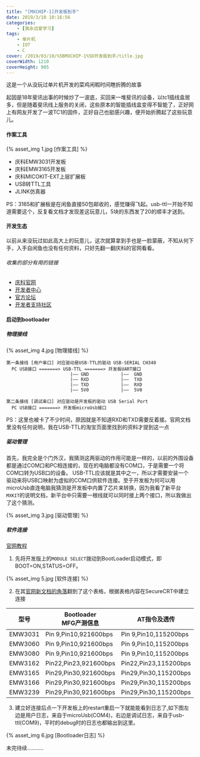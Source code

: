 ```yaml
---
title: "[MXCHIP-1]开发板到手"
date: 2019/3/10 10:16:56
categories: 
    - [我永远爱学习]
tags: 
    - 单片机
    - IOT
    - C
cover: /2019/03/10/%5BMXCHIP-1%5D开发板到手/title.jpg
coverWidth: 1210
coverHeight: 905
---
```


这是一个从没玩过单片机开发的菜鸡闲暇时间瞎折腾的故事

起因是18年斐讯出事的时候炒了一波底，买回来一堆斐讯的设备，以tc1插线盒居多，但是随着斐讯线上服务的关闭，这些原本的智能插线盒变得不智能了，正好网上有网友开发了一波TC1的固件，正好自己也挺感兴趣，便开始折腾起了这些玩意儿。

<!--more-->


 #### 作案工具

{% asset_img 1.jpg [作案工具] %}

 - 庆科EMW3031开发板
 - 庆科EMW3165开发板
 - 庆科MICOKIT-EXT上层扩展板
 - USB转TTL工具
 - JLINK仿真器

 PS：3165和扩展板是在闲鱼直接50包邮收的，感觉赚得飞起。usb-ttl一开始不知道需要这个，反复看文档才发现差这玩意儿，5块的东西发了20的顺丰才送到。

 #### 开发生态

 以前从来没玩过如此高大上的玩意儿，这次就算拿到手也是一脸蒙蔽，不知从何下手，入手自闲鱼也没有任何资料，只好先翻一翻庆科的官网看看。
 
 ###### 收集的部分有用的链接

 - [庆科官网](https://www.mxchip.com/)
 - [开发者中心](http://developer.mxchip.com/) 
 - [官方论坛](http://mico.io/)
 - [开发者支持社区](http://bbs.mxchip.com/)

 #### 启动到bootloader

 ##### 物理接线

{% asset_img 4.jpg [物理接线] %}

```
第一条接线 [用户串口] 对应驱动是USB-TTL的驱动 USB-SERIAL CH340
  PC USB接口 =======> USB-TTL =======> 开发板UART接口
                        |—— GND            |——  GND         
                        |—— RXD            |——  TXD    
                        |—— TXD            |——  RXD    
                        |—— 5V0            |——  5V0    

第二条接线 [调试串口] 对应驱动是开发板的驱动 USB Serial Port
  PC USB接口 =======> 开发板microUsb接口 
 ```

PS：这里也被卡了不少时间，原因就是不知道RXD和TXD需要反着接。官网文档里没有任何说明，我在USB-TTL的淘宝页面里找到的资料才提到这一点

 ##### 驱动管理

首先，我完全是个门外汉，我猜测这两驱动的作用可能是一样的，以前的外围设备都是通过COM口和PC相连接的，现在的电脑都没有COM口，于是需要一个将COM口转为USB口的设备。
USB-TTL应该就是其中之一，所以才需要安装一个驱动来将USB口映射为虚拟的COM口供软件连接。至于开发板为何可以用microUsb直连电脑我猜测是开发板中内置了芯片来转换，因为我看了新平台`MXKIT`的说明文档，新平台中只需要一根线就可以同时接上两个接口，所以我做出了这个猜测。

{% asset_img 3.jpg [驱动管理] %}


 ##### 软件连接

[官网教程](http://developer.mxchip.com/handbooks/109)


1. 先将开发版上的`MODULE SELECT`拨动到BootLoader启动模式，即BOOT=ON,STATUS=OFF。

{% asset_img 5.jpg [软件连接] %}

2. 在其[官网新文档的角落](https://mxchip.yuque.com/books/share/8ac5e519-671d-4444-a93d-20e0aadfc793/ombbz2)翻到了这个表格，根据表格内容在SecureCRT中建立连接

| 型号  | Bootloader</br>MFG产测信息 | AT指令及透传      | 正常工作log</br>CLI调试命令 |
| ------- | ---------------------- | ---------------------- | ----------------------- |
| EMW3031 | Pin 9,Pin10,921600bps   | Pin 9,Pin10,115200bps | Pin21,Pin22,115200bps    |
| EMW3060 | Pin 9,Pin10,921600bps   | Pin 9,Pin10,115200bps | Pin21,Pin22,115200bps    |
| EMW3080 | Pin 9,Pin10,921600bps   | Pin 9,Pin10,115200bps | Pin21,Pin22,115200bps    |
| EMW3162 | Pin22,Pin23,921600bps  | Pin22,Pin23,115200bps  | Pin14,Pin4,115200bps     |
| EMW3165 | Pin29,Pin30,921600bps  | Pin29,Pin30,115200bps  | Pin8,Pin12,115200bps     |
| EMW3166 | Pin29,Pin30,921600bps  | Pin29,Pin30,115200bps  | Pin8,Pin12,115200bps     |
| EMW3239 | Pin29,Pin30,921600bps  | Pin29,Pin30,115200bps  | Pin8,Pin12,115200bps     |

3. 建立好连接后点一下开发板上的restart重启一下就能能看到日志了,如下图左边是用户日志，来自于microUsb(COM4)，右边是调试日志，来自于usb-ttl(COM9)，平时的debug时的日志也都输出到这里。

 {% asset_img 6.jpg [Bootloader日志] %}
 
 
 
 未完待续...........